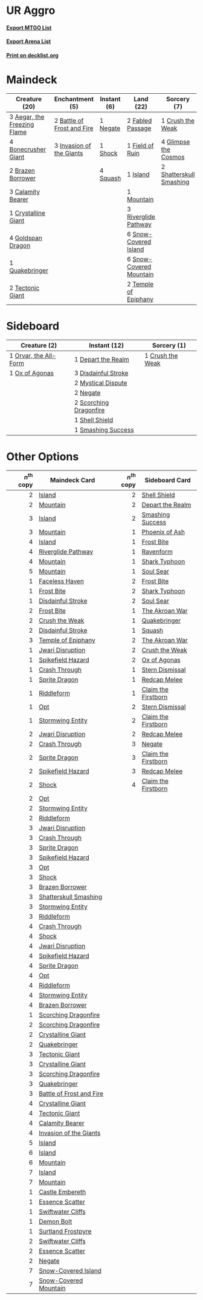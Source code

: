 # UR Aggro

#### [Export MTGO List](../collection/UR%20Aggro/UR%20Aggro.txt)
#### [Export Arena List](../collection/UR%20Aggro/UR%20Aggro_arena.txt)
#### [Print on decklist.org](http://decklist.org/?deckmain=3%09Aegar,%20the%20Freezing%20Flame%0A2%09Battle%20of%20Frost%20and%20Fire%0A4%09Bonecrusher%20Giant%0A2%09Brazen%20Borrower%0A3%09Calamity%20Bearer%0A1%09Crush%20the%20Weak%0A1%09Crystalline%20Giant%0A2%09Fabled%20Passage%0A1%09Field%20of%20Ruin%0A4%09Glimpse%20the%20Cosmos%0A4%09Goldspan%20Dragon%0A3%09Invasion%20of%20the%20Giants%0A1%09Island%0A1%09Mountain%0A1%09Negate%0A1%09Quakebringer%0A3%09Riverglide%20Pathway%0A2%09Shatterskull%20Smashing%0A1%09Shock%0A6%09Snow-Covered%20Island%0A6%09Snow-Covered%20Mountain%0A4%09Squash%0A2%09Tectonic%20Giant%0A2%09Temple%20of%20Epiphany&deckside=1%09Crush%20the%20Weak%0A1%09Depart%20the%20Realm%0A3%09Disdainful%20Stroke%0A2%09Mystical%20Dispute%0A2%09Negate%0A1%09Orvar,%20the%20All-Form%0A1%09Ox%20of%20Agonas%0A2%09Scorching%20Dragonfire%0A1%09Shell%20Shield%0A1%09Smashing%20Success)
# Maindeck

|                                            Creature (20)                                             |                                           Enchantment (5)                                           |                                    Instant (6)                                    |                                            Land (22)                                             |                                           Sorcery (7)                                            |
|------------------------------------------------------------------------------------------------------|-----------------------------------------------------------------------------------------------------|-----------------------------------------------------------------------------------|--------------------------------------------------------------------------------------------------|--------------------------------------------------------------------------------------------------|
|3 [Aegar, the Freezing Flame](http://gatherer.wizards.com/Pages/Card/Details.aspx?multiverseid=503816)|2 [Battle of Frost and Fire](http://gatherer.wizards.com/Pages/Card/Details.aspx?multiverseid=503820)|1 [Negate](http://gatherer.wizards.com/Pages/Card/Details.aspx?multiverseid=423707)|2 [Fabled Passage](http://gatherer.wizards.com/Pages/Card/Details.aspx?multiverseid=473206)       |1 [Crush the Weak](http://gatherer.wizards.com/Pages/Card/Details.aspx?multiverseid=503740)       |
|4 [Bonecrusher Giant](http://gatherer.wizards.com/Pages/Card/Details.aspx?multiverseid=473077)        |3 [Invasion of the Giants](http://gatherer.wizards.com/Pages/Card/Details.aspx?multiverseid=503831)  |1 [Shock](http://gatherer.wizards.com/Pages/Card/Details.aspx?multiverseid=129732) |1 [Field of Ruin](http://gatherer.wizards.com/Pages/Card/Details.aspx?multiverseid=435415)        |4 [Glimpse the Cosmos](http://gatherer.wizards.com/Pages/Card/Details.aspx?multiverseid=503668)   |
|2 [Brazen Borrower](http://gatherer.wizards.com/Pages/Card/Details.aspx?multiverseid=473001)          |                                                                                                     |4 [Squash](http://gatherer.wizards.com/Pages/Card/Details.aspx?multiverseid=503764)|1 [Island](http://gatherer.wizards.com/Pages/Card/Details.aspx?multiverseid=439857)               |2 [Shatterskull Smashing](http://gatherer.wizards.com/Pages/Card/Details.aspx?multiverseid=491802)|
|3 [Calamity Bearer](http://gatherer.wizards.com/Pages/Card/Details.aspx?multiverseid=503737)          |                                                                                                     |                                                                                   |1 [Mountain](http://gatherer.wizards.com/Pages/Card/Details.aspx?multiverseid=439859)             |                                                                                                  |
|1 [Crystalline Giant](http://gatherer.wizards.com/Pages/Card/Details.aspx?multiverseid=479754)        |                                                                                                     |                                                                                   |3 [Riverglide Pathway](http://gatherer.wizards.com/Pages/Card/Details.aspx?multiverseid=491920)   |                                                                                                  |
|4 [Goldspan Dragon](http://gatherer.wizards.com/Pages/Card/Details.aspx?multiverseid=503751)          |                                                                                                     |                                                                                   |6 [Snow-Covered Island](http://gatherer.wizards.com/Pages/Card/Details.aspx?multiverseid=121130)  |                                                                                                  |
|1 [Quakebringer](http://gatherer.wizards.com/Pages/Card/Details.aspx?multiverseid=503757)             |                                                                                                     |                                                                                   |6 [Snow-Covered Mountain](http://gatherer.wizards.com/Pages/Card/Details.aspx?multiverseid=121233)|                                                                                                  |
|2 [Tectonic Giant](http://gatherer.wizards.com/Pages/Card/Details.aspx?multiverseid=476409)           |                                                                                                     |                                                                                   |2 [Temple of Epiphany](http://gatherer.wizards.com/Pages/Card/Details.aspx?multiverseid=442808)   |                                                                                                  |


# Sideboard

|                                          Creature (2)                                          |                                          Instant (12)                                           |                                        Sorcery (1)                                        |
|------------------------------------------------------------------------------------------------|-------------------------------------------------------------------------------------------------|-------------------------------------------------------------------------------------------|
|1 [Orvar, the All-Form](http://gatherer.wizards.com/Pages/Card/Details.aspx?multiverseid=503678)|1 [Depart the Realm](http://gatherer.wizards.com/Pages/Card/Details.aspx?multiverseid=503661)    |1 [Crush the Weak](http://gatherer.wizards.com/Pages/Card/Details.aspx?multiverseid=503740)|
|1 [Ox of Agonas](http://gatherer.wizards.com/Pages/Card/Details.aspx?multiverseid=476398)       |3 [Disdainful Stroke](http://gatherer.wizards.com/Pages/Card/Details.aspx?multiverseid=420705)   |                                                                                           |
|                                                                                                |2 [Mystical Dispute](http://gatherer.wizards.com/Pages/Card/Details.aspx?multiverseid=473020)    |                                                                                           |
|                                                                                                |2 [Negate](http://gatherer.wizards.com/Pages/Card/Details.aspx?multiverseid=423707)              |                                                                                           |
|                                                                                                |2 [Scorching Dragonfire](http://gatherer.wizards.com/Pages/Card/Details.aspx?multiverseid=473101)|                                                                                           |
|                                                                                                |1 [Shell Shield](http://gatherer.wizards.com/Pages/Card/Details.aspx?multiverseid=491710)        |                                                                                           |
|                                                                                                |1 [Smashing Success](http://gatherer.wizards.com/Pages/Card/Details.aspx?multiverseid=503763)    |                                                                                           |


# Other Options

|*n*<sup>th</sup> copy|                                           Maindeck Card                                           |*n*<sup>th</sup> copy|                                        Sideboard Card                                        |
|--------------------:|---------------------------------------------------------------------------------------------------|--------------------:|----------------------------------------------------------------------------------------------|
|                    2|[Island](http://gatherer.wizards.com/Pages/Card/Details.aspx?multiverseid=439857)                  |                    2|[Shell Shield](http://gatherer.wizards.com/Pages/Card/Details.aspx?multiverseid=491710)       |
|                    2|[Mountain](http://gatherer.wizards.com/Pages/Card/Details.aspx?multiverseid=439859)                |                    2|[Depart the Realm](http://gatherer.wizards.com/Pages/Card/Details.aspx?multiverseid=503661)   |
|                    3|[Island](http://gatherer.wizards.com/Pages/Card/Details.aspx?multiverseid=439857)                  |                    2|[Smashing Success](http://gatherer.wizards.com/Pages/Card/Details.aspx?multiverseid=503763)   |
|                    3|[Mountain](http://gatherer.wizards.com/Pages/Card/Details.aspx?multiverseid=439859)                |                    1|[Phoenix of Ash](http://gatherer.wizards.com/Pages/Card/Details.aspx?multiverseid=476399)     |
|                    4|[Island](http://gatherer.wizards.com/Pages/Card/Details.aspx?multiverseid=439857)                  |                    1|[Frost Bite](http://gatherer.wizards.com/Pages/Card/Details.aspx?multiverseid=503750)         |
|                    4|[Riverglide Pathway](http://gatherer.wizards.com/Pages/Card/Details.aspx?multiverseid=491920)      |                    1|[Ravenform](http://gatherer.wizards.com/Pages/Card/Details.aspx?multiverseid=503680)          |
|                    4|[Mountain](http://gatherer.wizards.com/Pages/Card/Details.aspx?multiverseid=439859)                |                    1|[Shark Typhoon](http://gatherer.wizards.com/Pages/Card/Details.aspx?multiverseid=479587)      |
|                    5|[Mountain](http://gatherer.wizards.com/Pages/Card/Details.aspx?multiverseid=439859)                |                    1|[Soul Sear](http://gatherer.wizards.com/Pages/Card/Details.aspx?multiverseid=485483)          |
|                    1|[Faceless Haven](http://gatherer.wizards.com/Pages/Card/Details.aspx?multiverseid=503874)          |                    2|[Frost Bite](http://gatherer.wizards.com/Pages/Card/Details.aspx?multiverseid=503750)         |
|                    1|[Frost Bite](http://gatherer.wizards.com/Pages/Card/Details.aspx?multiverseid=503750)              |                    2|[Shark Typhoon](http://gatherer.wizards.com/Pages/Card/Details.aspx?multiverseid=479587)      |
|                    1|[Disdainful Stroke](http://gatherer.wizards.com/Pages/Card/Details.aspx?multiverseid=420705)       |                    2|[Soul Sear](http://gatherer.wizards.com/Pages/Card/Details.aspx?multiverseid=485483)          |
|                    2|[Frost Bite](http://gatherer.wizards.com/Pages/Card/Details.aspx?multiverseid=503750)              |                    1|[The Akroan War](http://gatherer.wizards.com/Pages/Card/Details.aspx?multiverseid=476375)     |
|                    2|[Crush the Weak](http://gatherer.wizards.com/Pages/Card/Details.aspx?multiverseid=503740)          |                    1|[Quakebringer](http://gatherer.wizards.com/Pages/Card/Details.aspx?multiverseid=503757)       |
|                    2|[Disdainful Stroke](http://gatherer.wizards.com/Pages/Card/Details.aspx?multiverseid=420705)       |                    1|[Squash](http://gatherer.wizards.com/Pages/Card/Details.aspx?multiverseid=503764)             |
|                    3|[Temple of Epiphany](http://gatherer.wizards.com/Pages/Card/Details.aspx?multiverseid=442808)      |                    2|[The Akroan War](http://gatherer.wizards.com/Pages/Card/Details.aspx?multiverseid=476375)     |
|                    1|[Jwari Disruption](http://gatherer.wizards.com/Pages/Card/Details.aspx?multiverseid=491693)        |                    2|[Crush the Weak](http://gatherer.wizards.com/Pages/Card/Details.aspx?multiverseid=503740)     |
|                    1|[Spikefield Hazard](http://gatherer.wizards.com/Pages/Card/Details.aspx?multiverseid=491809)       |                    2|[Ox of Agonas](http://gatherer.wizards.com/Pages/Card/Details.aspx?multiverseid=476398)       |
|                    1|[Crash Through](http://gatherer.wizards.com/Pages/Card/Details.aspx?multiverseid=430777)           |                    1|[Stern Dismissal](http://gatherer.wizards.com/Pages/Card/Details.aspx?multiverseid=476319)    |
|                    1|[Sprite Dragon](http://gatherer.wizards.com/Pages/Card/Details.aspx?multiverseid=479731)           |                    1|[Redcap Melee](http://gatherer.wizards.com/Pages/Card/Details.aspx?multiverseid=473097)       |
|                    1|[Riddleform](http://gatherer.wizards.com/Pages/Card/Details.aspx?multiverseid=430732)              |                    1|[Claim the Firstborn](http://gatherer.wizards.com/Pages/Card/Details.aspx?multiverseid=473080)|
|                    1|[Opt](http://gatherer.wizards.com/Pages/Card/Details.aspx?multiverseid=442948)                     |                    2|[Stern Dismissal](http://gatherer.wizards.com/Pages/Card/Details.aspx?multiverseid=476319)    |
|                    1|[Stormwing Entity](http://gatherer.wizards.com/Pages/Card/Details.aspx?multiverseid=488253)        |                    2|[Claim the Firstborn](http://gatherer.wizards.com/Pages/Card/Details.aspx?multiverseid=473080)|
|                    2|[Jwari Disruption](http://gatherer.wizards.com/Pages/Card/Details.aspx?multiverseid=491693)        |                    2|[Redcap Melee](http://gatherer.wizards.com/Pages/Card/Details.aspx?multiverseid=473097)       |
|                    2|[Crash Through](http://gatherer.wizards.com/Pages/Card/Details.aspx?multiverseid=430777)           |                    3|[Negate](http://gatherer.wizards.com/Pages/Card/Details.aspx?multiverseid=423707)             |
|                    2|[Sprite Dragon](http://gatherer.wizards.com/Pages/Card/Details.aspx?multiverseid=479731)           |                    3|[Claim the Firstborn](http://gatherer.wizards.com/Pages/Card/Details.aspx?multiverseid=473080)|
|                    2|[Spikefield Hazard](http://gatherer.wizards.com/Pages/Card/Details.aspx?multiverseid=491809)       |                    3|[Redcap Melee](http://gatherer.wizards.com/Pages/Card/Details.aspx?multiverseid=473097)       |
|                    2|[Shock](http://gatherer.wizards.com/Pages/Card/Details.aspx?multiverseid=129732)                   |                    4|[Claim the Firstborn](http://gatherer.wizards.com/Pages/Card/Details.aspx?multiverseid=473080)|
|                    2|[Opt](http://gatherer.wizards.com/Pages/Card/Details.aspx?multiverseid=442948)                     |                     |                                                                                              |
|                    2|[Stormwing Entity](http://gatherer.wizards.com/Pages/Card/Details.aspx?multiverseid=488253)        |                     |                                                                                              |
|                    2|[Riddleform](http://gatherer.wizards.com/Pages/Card/Details.aspx?multiverseid=430732)              |                     |                                                                                              |
|                    3|[Jwari Disruption](http://gatherer.wizards.com/Pages/Card/Details.aspx?multiverseid=491693)        |                     |                                                                                              |
|                    3|[Crash Through](http://gatherer.wizards.com/Pages/Card/Details.aspx?multiverseid=430777)           |                     |                                                                                              |
|                    3|[Sprite Dragon](http://gatherer.wizards.com/Pages/Card/Details.aspx?multiverseid=479731)           |                     |                                                                                              |
|                    3|[Spikefield Hazard](http://gatherer.wizards.com/Pages/Card/Details.aspx?multiverseid=491809)       |                     |                                                                                              |
|                    3|[Opt](http://gatherer.wizards.com/Pages/Card/Details.aspx?multiverseid=442948)                     |                     |                                                                                              |
|                    3|[Shock](http://gatherer.wizards.com/Pages/Card/Details.aspx?multiverseid=129732)                   |                     |                                                                                              |
|                    3|[Brazen Borrower](http://gatherer.wizards.com/Pages/Card/Details.aspx?multiverseid=473001)         |                     |                                                                                              |
|                    3|[Shatterskull Smashing](http://gatherer.wizards.com/Pages/Card/Details.aspx?multiverseid=491802)   |                     |                                                                                              |
|                    3|[Stormwing Entity](http://gatherer.wizards.com/Pages/Card/Details.aspx?multiverseid=488253)        |                     |                                                                                              |
|                    3|[Riddleform](http://gatherer.wizards.com/Pages/Card/Details.aspx?multiverseid=430732)              |                     |                                                                                              |
|                    4|[Crash Through](http://gatherer.wizards.com/Pages/Card/Details.aspx?multiverseid=430777)           |                     |                                                                                              |
|                    4|[Shock](http://gatherer.wizards.com/Pages/Card/Details.aspx?multiverseid=129732)                   |                     |                                                                                              |
|                    4|[Jwari Disruption](http://gatherer.wizards.com/Pages/Card/Details.aspx?multiverseid=491693)        |                     |                                                                                              |
|                    4|[Spikefield Hazard](http://gatherer.wizards.com/Pages/Card/Details.aspx?multiverseid=491809)       |                     |                                                                                              |
|                    4|[Sprite Dragon](http://gatherer.wizards.com/Pages/Card/Details.aspx?multiverseid=479731)           |                     |                                                                                              |
|                    4|[Opt](http://gatherer.wizards.com/Pages/Card/Details.aspx?multiverseid=442948)                     |                     |                                                                                              |
|                    4|[Riddleform](http://gatherer.wizards.com/Pages/Card/Details.aspx?multiverseid=430732)              |                     |                                                                                              |
|                    4|[Stormwing Entity](http://gatherer.wizards.com/Pages/Card/Details.aspx?multiverseid=488253)        |                     |                                                                                              |
|                    4|[Brazen Borrower](http://gatherer.wizards.com/Pages/Card/Details.aspx?multiverseid=473001)         |                     |                                                                                              |
|                    1|[Scorching Dragonfire](http://gatherer.wizards.com/Pages/Card/Details.aspx?multiverseid=473101)    |                     |                                                                                              |
|                    2|[Scorching Dragonfire](http://gatherer.wizards.com/Pages/Card/Details.aspx?multiverseid=473101)    |                     |                                                                                              |
|                    2|[Crystalline Giant](http://gatherer.wizards.com/Pages/Card/Details.aspx?multiverseid=479754)       |                     |                                                                                              |
|                    2|[Quakebringer](http://gatherer.wizards.com/Pages/Card/Details.aspx?multiverseid=503757)            |                     |                                                                                              |
|                    3|[Tectonic Giant](http://gatherer.wizards.com/Pages/Card/Details.aspx?multiverseid=476409)          |                     |                                                                                              |
|                    3|[Crystalline Giant](http://gatherer.wizards.com/Pages/Card/Details.aspx?multiverseid=479754)       |                     |                                                                                              |
|                    3|[Scorching Dragonfire](http://gatherer.wizards.com/Pages/Card/Details.aspx?multiverseid=473101)    |                     |                                                                                              |
|                    3|[Quakebringer](http://gatherer.wizards.com/Pages/Card/Details.aspx?multiverseid=503757)            |                     |                                                                                              |
|                    3|[Battle of Frost and Fire](http://gatherer.wizards.com/Pages/Card/Details.aspx?multiverseid=503820)|                     |                                                                                              |
|                    4|[Crystalline Giant](http://gatherer.wizards.com/Pages/Card/Details.aspx?multiverseid=479754)       |                     |                                                                                              |
|                    4|[Tectonic Giant](http://gatherer.wizards.com/Pages/Card/Details.aspx?multiverseid=476409)          |                     |                                                                                              |
|                    4|[Calamity Bearer](http://gatherer.wizards.com/Pages/Card/Details.aspx?multiverseid=503737)         |                     |                                                                                              |
|                    4|[Invasion of the Giants](http://gatherer.wizards.com/Pages/Card/Details.aspx?multiverseid=503831)  |                     |                                                                                              |
|                    5|[Island](http://gatherer.wizards.com/Pages/Card/Details.aspx?multiverseid=439857)                  |                     |                                                                                              |
|                    6|[Island](http://gatherer.wizards.com/Pages/Card/Details.aspx?multiverseid=439857)                  |                     |                                                                                              |
|                    6|[Mountain](http://gatherer.wizards.com/Pages/Card/Details.aspx?multiverseid=439859)                |                     |                                                                                              |
|                    7|[Island](http://gatherer.wizards.com/Pages/Card/Details.aspx?multiverseid=439857)                  |                     |                                                                                              |
|                    7|[Mountain](http://gatherer.wizards.com/Pages/Card/Details.aspx?multiverseid=439859)                |                     |                                                                                              |
|                    1|[Castle Embereth](http://gatherer.wizards.com/Pages/Card/Details.aspx?multiverseid=473201)         |                     |                                                                                              |
|                    1|[Essence Scatter](http://gatherer.wizards.com/Pages/Card/Details.aspx?multiverseid=426754)         |                     |                                                                                              |
|                    1|[Swiftwater Cliffs](http://gatherer.wizards.com/Pages/Card/Details.aspx?multiverseid=405407)       |                     |                                                                                              |
|                    1|[Demon Bolt](http://gatherer.wizards.com/Pages/Card/Details.aspx?multiverseid=503741)              |                     |                                                                                              |
|                    1|[Surtland Frostpyre](http://gatherer.wizards.com/Pages/Card/Details.aspx?multiverseid=503891)      |                     |                                                                                              |
|                    2|[Swiftwater Cliffs](http://gatherer.wizards.com/Pages/Card/Details.aspx?multiverseid=405407)       |                     |                                                                                              |
|                    2|[Essence Scatter](http://gatherer.wizards.com/Pages/Card/Details.aspx?multiverseid=426754)         |                     |                                                                                              |
|                    2|[Negate](http://gatherer.wizards.com/Pages/Card/Details.aspx?multiverseid=423707)                  |                     |                                                                                              |
|                    7|[Snow-Covered Island](http://gatherer.wizards.com/Pages/Card/Details.aspx?multiverseid=121130)     |                     |                                                                                              |
|                    7|[Snow-Covered Mountain](http://gatherer.wizards.com/Pages/Card/Details.aspx?multiverseid=121233)   |                     |                                                                                              |

